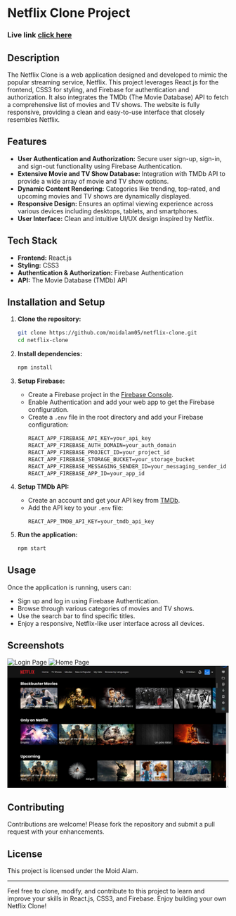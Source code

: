 # Netflix Clone Project

### Live link [click here](https://thenetflix-clone.netlify.app/)

## Description
The Netflix Clone is a web application designed and developed to mimic the popular streaming service, Netflix. This project leverages React.js for the frontend, CSS3 for styling, and Firebase for authentication and authorization. It also integrates the TMDb (The Movie Database) API to fetch a comprehensive list of movies and TV shows. The website is fully responsive, providing a clean and easy-to-use interface that closely resembles Netflix.

## Features
- **User Authentication and Authorization:** Secure user sign-up, sign-in, and sign-out functionality using Firebase Authentication.
- **Extensive Movie and TV Show Database:** Integration with TMDb API to provide a wide array of movie and TV show options.
- **Dynamic Content Rendering:** Categories like trending, top-rated, and upcoming movies and TV shows are dynamically displayed.
- **Responsive Design:** Ensures an optimal viewing experience across various devices including desktops, tablets, and smartphones.
- **User Interface:** Clean and intuitive UI/UX design inspired by Netflix.

## Tech Stack
- **Frontend:** React.js
- **Styling:** CSS3
- **Authentication & Authorization:** Firebase Authentication
- **API:** The Movie Database (TMDb) API

## Installation and Setup
1. **Clone the repository:**
    ```bash
    git clone https://github.com/moidalam05/netflix-clone.git
    cd netflix-clone
    ```

2. **Install dependencies:**
    ```bash
    npm install
    ```

3. **Setup Firebase:**
    - Create a Firebase project in the [Firebase Console](https://console.firebase.google.com/).
    - Enable Authentication and add your web app to get the Firebase configuration.
    - Create a `.env` file in the root directory and add your Firebase configuration:
        ```plaintext
        REACT_APP_FIREBASE_API_KEY=your_api_key
        REACT_APP_FIREBASE_AUTH_DOMAIN=your_auth_domain
        REACT_APP_FIREBASE_PROJECT_ID=your_project_id
        REACT_APP_FIREBASE_STORAGE_BUCKET=your_storage_bucket
        REACT_APP_FIREBASE_MESSAGING_SENDER_ID=your_messaging_sender_id
        REACT_APP_FIREBASE_APP_ID=your_app_id
        ```

4. **Setup TMDb API:**
    - Create an account and get your API key from [TMDb](https://www.themoviedb.org/).
    - Add the API key to your `.env` file:
        ```plaintext
        REACT_APP_TMDB_API_KEY=your_tmdb_api_key
        ```

5. **Run the application:**
    ```bash
    npm start
    ```

## Usage
Once the application is running, users can:
- Sign up and log in using Firebase Authentication.
- Browse through various categories of movies and TV shows.
- Use the search bar to find specific titles.
- Enjoy a responsive, Netflix-like user interface across all devices.

## Screenshots
![Login Page](/public/login.png)
![Home Page ](/public/home.png)
![Movie Details ](/public/movies.png)

## Contributing
Contributions are welcome! Please fork the repository and submit a pull request with your enhancements.

## License
This project is licensed under the Moid Alam.

---

Feel free to clone, modify, and contribute to this project to learn and improve your skills in React.js, CSS3, and Firebase. Enjoy building your own Netflix Clone!
